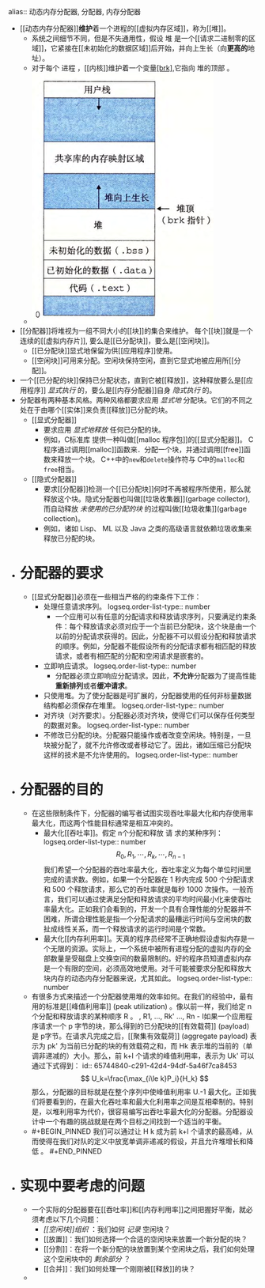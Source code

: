 alias:: 动态内存分配器, 分配器, 内存分配器

- [[动态内存分配器]]**维护**着一个进程的[[虚拟内存区域]]，称为[[堆]]。
	- 系统之间细节不同，但是不失通用性，假设 堆 是一个[[请求二进制零的区域]]，它紧接在[[未初始化的数据区域]]后开始，并向上生长（向**更高的**地址）。
	- 对于每个 进程 ，[[内核]]维护着一个变量[[brk]](读做"break"),它指向 堆的顶部 。
	- ![image.png](../assets/image_1702064189044_0.png)
- [[分配器]]将堆视为一组不同大小的[[块]]的集合来维护。
  每个[[块]]就是一个连续的[[虚拟内存片]], 要么是[[已分配块]]，要么是[[空闲块]]。
	- [[已分配块]]显式地保留为供[[应用程序]]使用。
	- [[空闲块]]可用来分配。空闲块保持空闲，直到它显式地被应用所[[分配]]。
- 一个[[已分配的块]]保持已分配状态，直到它被[[释放]]，这种释放要么是[[应用程序]] *显式执行* 的，要么是[[内存分配器]]自身 *隐式执行* 的。
- 分配器有两种基本风格。两种风格都要求应用 *显式地* 分配块。它们的不同之处在于由哪个[[实体]]来负责[[释放]]已分配的块。
	- [[显式分配器]]
		- 要求应用 *显式地释放* 任何已分配的块。
		- 例如，C标准库 提供一种叫做[[malloc 程序包]]的[[显式分配器]]。 C程序通过调用[[malloc]]函数来．分配一个块，并通过调用[[free]]函数来释放一个块。 C++中的`new`和`delete`操作符与 C中的`malloc`和`free`相当。
	- [[隐式分配器]]
		- 要求[[分配器]]检测一个[[已分配块]]何时不再被程序所使用，那么就释放这个块。隐式分配器也叫做[[垃圾收集器]](garbage collector), 而自动释放 *未使用的已分配的块* 的过程叫做[[垃圾收集]](garbage collection)。
		- 例如，诸如 Lisp、 ML 以及 Java 之类的高级语言就依赖垃圾收集来释放已分配的块。
- # 分配器的要求
	- [[显式分配器]]必须在一些相当严格的约束条件下工作：
		- 处理任意请求序列。
		  logseq.order-list-type:: number
			- 一个应用可以有任意的分配请求和释放请求序列，只要满足约束条件：每个释放请求必须对应于一个当前已分配块，这个块是由一个以前的分配请求获得的。因此，分配器不可以假设分配和释放请求的顺序。例如，分配器不能假设所有的分配请求都有相匹配的释放请求，或者有相匹配的分配和空闲请求是嵌套的。
		- 立即响应请求。
		  logseq.order-list-type:: number
			- 分配器必须立即响应分配请求。因此，**不允许**分配器为了提高性能**重新排列**或者**缓冲请求**。
		- 只使用堆。为了使分配器是可扩展的，分配器使用的任何非标量数据结构都必须保存在堆里。
		  logseq.order-list-type:: number
		- 对齐块（对齐要求）。分配器必须对齐块，使得它们可以保存任何类型的数据对象。
		  logseq.order-list-type:: number
		- 不修改已分配的块。分配器只能操作或者改变空闲块。特别是，一旦块被分配了，就不允许修改或者移动它了。因此，诸如压缩已分配块这样的技术是不允许使用的。
		  logseq.order-list-type:: number
- # 分配器的目的
	- 在这些限制条件下，分配器的编写者试图实现吞吐率最大化和内存使用率最大化，而这两个性能目标通常是相互冲突的。
		- 最大化[[吞吐率]]。假定 n个分配和释放 请 求的某种序列：
		  logseq.order-list-type:: number
		  $$
		  R_0,R_1,\cdots,R_k,\cdots,R_{n-1}
		  $$
		  我们希望一个分配器的吞吐率最大化，吞吐率定义为每个单位时间里完成的请求数。例如，如果一个分配器在 1 秒内完成 500 个分配请求和 500 个释放请求，那么它的吞吐率就是每秒 1000 次操作。一般而言，我们可以通过使满足分配和释放请求的平均时间最小化来使吞吐率最大化。正如我们会看到的，开发一个具有合理性能的分配器并不困难，所谓合理性能是指一个分配请求的最糟运行时间与空闲块的数扯成线性关系，而一个释放请求的运行时间是个常数。
		- 最大化[[内存利用率]]。天真的程序员经常不正确地假设虚拟内存是一个无限的资源。实际上，一个系统中被所有进程分配的虚拟内存的全部数量是受磁盘上交换空间的数最限制的。好的程序员知道虚拟内存是一个有限的空间，必须高效地使用。对千可能被要求分配和释放大块内存的动态内存分配器来说，尤其如此。
		  logseq.order-list-type:: number
	- 有很多方式来描述一个分配器使用堆的效率如何。在我们的经验中，最有用的标准是[[峰值利用率]] (peak utilization) 。像以前一样，我们给定 n 个分配和释放请求的某种顺序 R 。 , R1, …, Rk' …, Rn - I如果一个应用程序请求一个 p 字节的块，那么得到的已分配块的[[有效载荷]] (payload) 是 p字节。在请求凡完成之后，[[聚集有效载荷]] (aggregate payload) 表示为 pk' 为当前已分配的块的有效载荷之和，而 Hk 表示堆的当前的（单调非递减的）大小。那么，前 k+l 个请求的峰值利用率，表示为 Uk' 可以通过下式得到： 
	  id:: 65744840-c291-42d4-94df-5a46f7ca8453
	  $$
	  U_k=\frac{\max_{i\le k}P_i}{H_k}
	  $$
	  那么，分配器的目标就是在整个序列中使峰值利用率 U.-1 最大化。正如我们将要看到的，在最大化吞吐率和最大化利用率之间是互相牵制的。特别是，以堆利用率为代价，很容易编写出吞吐率最大化的分配器。分配器设计中一个有趣的挑战就是在两个目标之间找到一个适当的平衡。
	- #+BEGIN_PINNED
	  我们可以通过让 H k 成为前 k+l 个请求的最高峰，从而使得在我们对队的定义中放宽单调非递减的假设，并且允许堆增长和降低 。
	  #+END_PINNED
- # 实现中要考虑的问题
	- 一个实际的分配器要在[[吞吐率]]和[[内存利用率]]之间把握好平衡，就必须考虑以下几个问题：
		- *[[空闲块]]组织* ：我们如何 *记录* 空闲块？
		- [[放置]]：我们如何选择一个合适的空闲块来放置一个新分配的块？
		- [[分割]]：在将一个新分配的块放置到某个空闲块之后，我们如何处理这个空闲块中的 *剩余部分* ？
		- [[合并]]：我们如何处理一个刚刚被[[释放]]的块？
	-